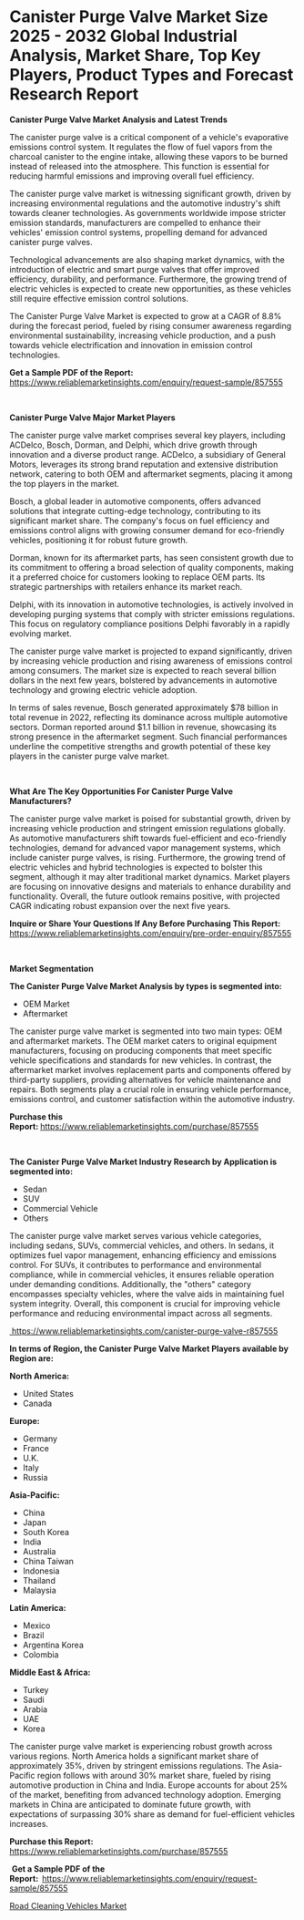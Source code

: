 <p><h1>Canister Purge Valve Market Size 2025 - 2032 Global Industrial Analysis, Market Share, Top Key Players, Product Types and Forecast Research Report</h1></p><p><strong>Canister Purge Valve Market Analysis and Latest Trends</strong></p>
<p><p>The canister purge valve is a critical component of a vehicle's evaporative emissions control system. It regulates the flow of fuel vapors from the charcoal canister to the engine intake, allowing these vapors to be burned instead of released into the atmosphere. This function is essential for reducing harmful emissions and improving overall fuel efficiency.</p><p>The canister purge valve market is witnessing significant growth, driven by increasing environmental regulations and the automotive industry's shift towards cleaner technologies. As governments worldwide impose stricter emission standards, manufacturers are compelled to enhance their vehicles' emission control systems, propelling demand for advanced canister purge valves.</p><p>Technological advancements are also shaping market dynamics, with the introduction of electric and smart purge valves that offer improved efficiency, durability, and performance. Furthermore, the growing trend of electric vehicles is expected to create new opportunities, as these vehicles still require effective emission control solutions.</p><p>The Canister Purge Valve Market is expected to grow at a CAGR of 8.8% during the forecast period, fueled by rising consumer awareness regarding environmental sustainability, increasing vehicle production, and a push towards vehicle electrification and innovation in emission control technologies.</p></p>
<p><strong>Get a Sample PDF of the Report:&nbsp;</strong> <a href="https://www.reliablemarketinsights.com/enquiry/request-sample/857555?utm_campaign=2888&utm_medium=2&utm_source=Github&utm_content=ia&utm_term=30032025&utm_id=canister-purge-valve">https://www.reliablemarketinsights.com/enquiry/request-sample/857555</a></p>
<p>&nbsp;</p>
<p><strong>Canister Purge Valve Major Market Players</strong></p>
<p><p>The canister purge valve market comprises several key players, including ACDelco, Bosch, Dorman, and Delphi, which drive growth through innovation and a diverse product range. ACDelco, a subsidiary of General Motors, leverages its strong brand reputation and extensive distribution network, catering to both OEM and aftermarket segments, placing it among the top players in the market.</p><p>Bosch, a global leader in automotive components, offers advanced solutions that integrate cutting-edge technology, contributing to its significant market share. The company's focus on fuel efficiency and emissions control aligns with growing consumer demand for eco-friendly vehicles, positioning it for robust future growth.</p><p>Dorman, known for its aftermarket parts, has seen consistent growth due to its commitment to offering a broad selection of quality components, making it a preferred choice for customers looking to replace OEM parts. Its strategic partnerships with retailers enhance its market reach.</p><p>Delphi, with its innovation in automotive technologies, is actively involved in developing purging systems that comply with stricter emissions regulations. This focus on regulatory compliance positions Delphi favorably in a rapidly evolving market.</p><p>The canister purge valve market is projected to expand significantly, driven by increasing vehicle production and rising awareness of emissions control among consumers. The market size is expected to reach several billion dollars in the next few years, bolstered by advancements in automotive technology and growing electric vehicle adoption.</p><p>In terms of sales revenue, Bosch generated approximately $78 billion in total revenue in 2022, reflecting its dominance across multiple automotive sectors. Dorman reported around $1.1 billion in revenue, showcasing its strong presence in the aftermarket segment. Such financial performances underline the competitive strengths and growth potential of these key players in the canister purge valve market.</p></p>
<p>&nbsp;</p>
<p><strong>What Are The Key Opportunities For Canister Purge Valve Manufacturers?</strong></p>
<p><p>The canister purge valve market is poised for substantial growth, driven by increasing vehicle production and stringent emission regulations globally. As automotive manufacturers shift towards fuel-efficient and eco-friendly technologies, demand for advanced vapor management systems, which include canister purge valves, is rising. Furthermore, the growing trend of electric vehicles and hybrid technologies is expected to bolster this segment, although it may alter traditional market dynamics. Market players are focusing on innovative designs and materials to enhance durability and functionality. Overall, the future outlook remains positive, with projected CAGR indicating robust expansion over the next five years.</p></p>
<p><strong>Inquire or Share Your Questions If Any Before Purchasing This Report:</strong> <a href="https://www.reliablemarketinsights.com/enquiry/pre-order-enquiry/857555?utm_campaign=2888&utm_medium=2&utm_source=Github&utm_content=ia&utm_term=30032025&utm_id=canister-purge-valve">https://www.reliablemarketinsights.com/enquiry/pre-order-enquiry/857555</a></p>
<p>&nbsp;</p>
<p><strong>Market Segmentation</strong></p>
<p><strong>The Canister Purge Valve Market Analysis by types is segmented into:</strong></p>
<p><ul><li>OEM Market</li><li>Aftermarket</li></ul></p>
<p><p>The canister purge valve market is segmented into two main types: OEM and aftermarket markets. The OEM market caters to original equipment manufacturers, focusing on producing components that meet specific vehicle specifications and standards for new vehicles. In contrast, the aftermarket market involves replacement parts and components offered by third-party suppliers, providing alternatives for vehicle maintenance and repairs. Both segments play a crucial role in ensuring vehicle performance, emissions control, and customer satisfaction within the automotive industry.</p></p>
<p><strong>Purchase this Report:&nbsp;</strong><a href="https://www.reliablemarketinsights.com/purchase/857555?utm_campaign=2888&utm_medium=2&utm_source=Github&utm_content=ia&utm_term=30032025&utm_id=canister-purge-valve">https://www.reliablemarketinsights.com/purchase/857555</a></p>
<p>&nbsp;</p>
<p><strong>The Canister Purge Valve Market Industry Research by Application is segmented into:</strong></p>
<p><ul><li>Sedan</li><li>SUV</li><li>Commercial Vehicle</li><li>Others</li></ul></p>
<p><p>The canister purge valve market serves various vehicle categories, including sedans, SUVs, commercial vehicles, and others. In sedans, it optimizes fuel vapor management, enhancing efficiency and emissions control. For SUVs, it contributes to performance and environmental compliance, while in commercial vehicles, it ensures reliable operation under demanding conditions. Additionally, the "others" category encompasses specialty vehicles, where the valve aids in maintaining fuel system integrity. Overall, this component is crucial for improving vehicle performance and reducing environmental impact across all segments.</p></p>
<p><a href="https://www.reliablemarketinsights.com/canister-purge-valve-r857555?utm_campaign=2888&utm_medium=2&utm_source=Github&utm_content=ia&utm_term=30032025&utm_id=canister-purge-valve">&nbsp;https://www.reliablemarketinsights.com/canister-purge-valve-r857555</a></p>
<p><strong>In terms of Region, the Canister Purge Valve Market Players available by Region are:</strong></p>
<p>
    <p> <strong> North America: </strong>
        <ul>
            <li>United States</li>
            <li>Canada</li>
        </ul>
        </p> 
    <p> <strong> Europe: </strong>
        <ul>
            <li>Germany</li>
            <li>France</li>
            <li>U.K.</li>
            <li>Italy</li>
            <li>Russia</li>
        </ul>
        </p> 
    <p> <strong> Asia-Pacific: </strong>
        <ul>
            <li>China</li>
            <li>Japan</li>
            <li>South Korea</li>
            <li>India</li>
            <li>Australia</li>
            <li>China Taiwan</li>
            <li>Indonesia</li>
            <li>Thailand</li>
            <li>Malaysia</li>
        </ul>
        </p> 
    <p> <strong> Latin America: </strong>
        <ul>
            <li>Mexico</li>
            <li>Brazil</li>
            <li>Argentina Korea</li>
            <li>Colombia</li>
        </ul>
        </p> 
    <p> <strong> Middle East & Africa: </strong>
        <ul>
            <li>Turkey</li>
            <li>Saudi</li>
            <li>Arabia</li>
            <li>UAE</li>
            <li>Korea</li>
        </ul>
    </p>
    </p>
<p><p>The canister purge valve market is experiencing robust growth across various regions. North America holds a significant market share of approximately 35%, driven by stringent emissions regulations. The Asia-Pacific region follows with around 30% market share, fueled by rising automotive production in China and India. Europe accounts for about 25% of the market, benefiting from advanced technology adoption. Emerging markets in China are anticipated to dominate future growth, with expectations of surpassing 30% share as demand for fuel-efficient vehicles increases.</p></p>
<p><strong>Purchase this Report: </strong><a href="https://www.reliablemarketinsights.com/purchase/857555?utm_campaign=2888&utm_medium=2&utm_source=Github&utm_content=ia&utm_term=30032025&utm_id=canister-purge-valve">https://www.reliablemarketinsights.com/purchase/857555</a></p>
<p>&nbsp;<strong>Get a Sample PDF of the Report:&nbsp;&nbsp;</strong><a href="https://www.reliablemarketinsights.com/enquiry/request-sample/857555?utm_campaign=2888&utm_medium=2&utm_source=Github&utm_content=ia&utm_term=30032025&utm_id=canister-purge-valve">https://www.reliablemarketinsights.com/enquiry/request-sample/857555</a></p>
<p><strong></strong></p>
<p><p><a href="https://github.com/briandahm87/Market-Research-Report-List-1/blob/main/road-cleaning-vehicles-market.md?utm_campaign=2888&utm_medium=2&utm_source=Github&utm_content=ia&utm_term=30032025&utm_id=canister-purge-valve">Road Cleaning Vehicles Market</a></p></p>